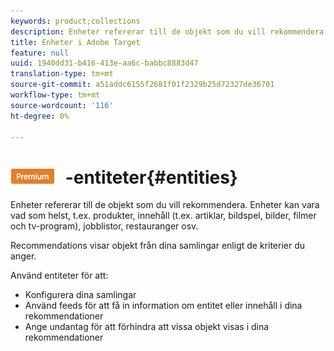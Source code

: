 ```yaml
---
keywords: product;collections
description: Enheter refererar till de objekt som du vill rekommendera med Adobe Target. Enheter kan vara vad som helst, t.ex. produkter, innehåll (t.ex. artiklar, bildspel, bilder, filmer och tv-program), jobblistor, restauranger osv.
title: Enheter i Adobe Target
feature: null
uuid: 1940dd31-b416-413e-aa6c-babbc8883d47
translation-type: tm+mt
source-git-commit: a51addc6155f2681f01f2329b25d72327de36701
workflow-type: tm+mt
source-wordcount: '116'
ht-degree: 0%

---
```



# ![PREMIUM](/help/assets/premium.png) -entiteter{#entities}

Enheter refererar till de objekt som du vill rekommendera. Enheter kan vara vad som helst, t.ex. produkter, innehåll (t.ex. artiklar, bildspel, bilder, filmer och tv-program), jobblistor, restauranger osv.

Recommendations visar objekt från dina samlingar enligt de kriterier du anger.

Använd entiteter för att:

* Konfigurera dina samlingar
* Använd feeds för att få in information om entitet eller innehåll i dina rekommendationer
* Ange undantag för att förhindra att vissa objekt visas i dina rekommendationer

